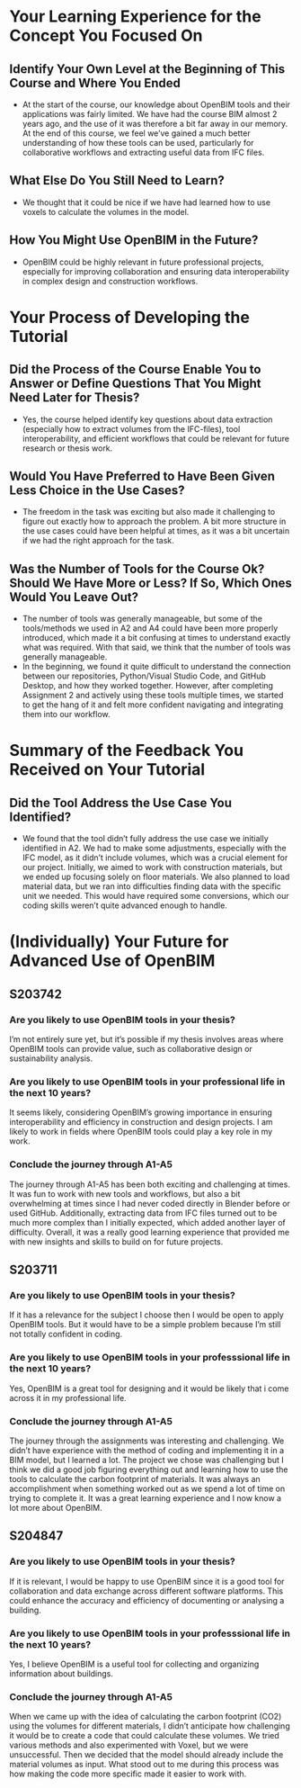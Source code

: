 # Your Learning Experience for the Concept You Focused On
## Identify Your Own Level at the Beginning of This Course and Where You Ended
- At the start of the course, our knowledge about OpenBIM tools and their applications was fairly limited. We have had the course BIM almost 2 years ago, and the use of it was therefore a bit far away in our memory. At the end of this course, we feel we’ve gained a much better understanding of how these tools can be used, particularly for collaborative workflows and extracting useful data from IFC files.

## What Else Do You Still Need to Learn?
- We thought that it could be nice if we have had learned how to use voxels to calculate the volumes in the model.

## How You Might Use OpenBIM in the Future?
- OpenBIM could be highly relevant in future professional projects, especially for improving collaboration and ensuring data interoperability in complex design and construction workflows.


# Your Process of Developing the Tutorial
## Did the Process of the Course Enable You to Answer or Define Questions That You Might Need Later for Thesis?
- Yes, the course helped identify key questions about data extraction (especially how to extract volumes from the IFC-files), tool interoperability, and efficient workflows that could be relevant for future research or thesis work.

## Would You Have Preferred to Have Been Given Less Choice in the Use Cases?
- The freedom in the task was exciting but also made it challenging to figure out exactly how to approach the problem. A bit more structure in the use cases could have been helpful at times, as it was a bit uncertain if we had the right approach for the task.

## Was the Number of Tools for the Course Ok? Should We Have More or Less? If So, Which Ones Would You Leave Out?
- The number of tools was generally manageable, but some of the tools/methods we used in A2 and A4 could have been more properly introduced, which made it a bit confusing at times to understand exactly what was required. With that said, we think that the number of tools was generally manageable.
- In the beginning, we found it quite difficult to understand the connection between our repositories, Python/Visual Studio Code, and GitHub Desktop, and how they worked together. However, after completing Assignment 2 and actively using these tools multiple times, we started to get the hang of it and felt more confident navigating and integrating them into our workflow.


# Summary of the Feedback You Received on Your Tutorial
## Did the Tool Address the Use Case You Identified?
- We found that the tool didn’t fully address the use case we initially identified in A2. We had to make some adjustments, especially with the IFC model, as it didn’t include volumes, which was a crucial element for our project. Initially, we aimed to work with construction materials, but we ended up focusing solely on floor materials. We also planned to load material data, but we ran into difficulties finding data with the specific unit we needed. This would have required some conversions, which our coding skills weren’t quite advanced enough to handle.

# (Individually) Your Future for Advanced Use of OpenBIM
## S203742	
### Are you likely to use OpenBIM tools in your thesis?
I’m not entirely sure yet, but it’s possible if my thesis involves areas where OpenBIM tools can provide value, such as collaborative design or sustainability analysis.

### Are you likely to use OpenBIM tools in your professional life in the next 10 years?
It seems likely, considering OpenBIM’s growing importance in ensuring interoperability and efficiency in construction and design projects. I am likely to work in fields where OpenBIM tools could play a key role in my work.

### Conclude the journey through A1-A5
The journey through A1-A5 has been both exciting and challenging at times. It was fun to work with new tools and workflows, but also a bit overwhelming at times since I had never coded directly in Blender before or used GitHub. Additionally, extracting data from IFC files turned out to be much more complex than I initially expected, which added another layer of difficulty. Overall, it was a really good learning experience that provided me with new insights and skills to build on for future projects.

## S203711
### Are you likely to use OpenBIM tools in your thesis?
If it has a relevance for the subject I choose then I would be open to apply OpenBIM tools. But it would have to be a simple problem because I’m still not totally confident in coding.

### Are you likely to use OpenBIM tools in your professsional life in the next 10 years?
Yes, OpenBIM is a great tool for designing and it would be likely that i come across it in my professional life.
### Conclude the journey through A1-A5
The journey through the assignments was interesting and challenging. We didn’t have experience with the method of coding and implementing it in a BIM model, but I learned a lot. The project we chose was challenging but I think we did a good job figuring everything out and learning how to use the tools to calculate the carbon footprint of materials. It was always an accomplishment when something worked out as we spend a lot of time on trying to complete it. It was a great learning experience and I now know a lot more about OpenBIM.

## S204847	
### Are you likely to use OpenBIM tools in your thesis?
If it is relevant, I would be happy to use OpenBIM since it is a good tool for collaboration and data exchange across different software platforms. This could enhance the accuracy and efficiency of documenting or analysing a building.

### Are you likely to use OpenBIM tools in your professsional life in the next 10 years?
Yes, I believe OpenBIM is a useful tool for collecting and organizing information about buildings.

### Conclude the journey through A1-A5
When we came up with the idea of calculating the carbon footprint (CO2) using the volumes for different materials, I didn’t anticipate how challenging it would be to create a code that could calculate these volumes. We tried various methods and also experimented with Voxel, but we were unsuccessful. Then we decided that the model should already include the material volumes as input. 
What stood out to me during this process was how making the code more specific made it easier to work with.
